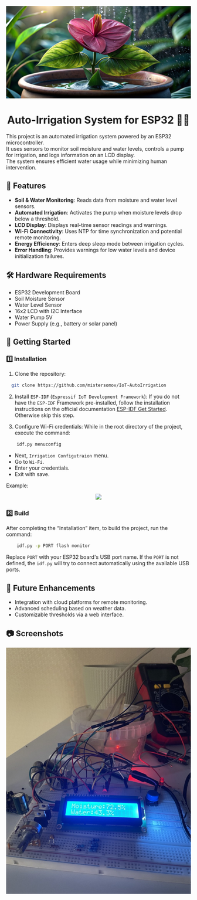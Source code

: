 <div align="center"><a name="readme-top"></a>
<img src="assets/logo.png"/>

# Auto-Irrigation System for ESP32 🌱💧

<div/>
<div align="left">

This project is an automated irrigation system powered by an ESP32 
microcontroller.<br/>
It uses sensors to monitor soil moisture and water levels, controls a pump for irrigation, and logs information on an LCD display.<br/>
The system ensures efficient water usage while minimizing human intervention.<br/>

## 🌟 Features
- **Soil & Water Monitoring**: Reads data from moisture and water level sensors.
- **Automated Irrigation**: Activates the pump when moisture levels drop below a threshold.
- **LCD Display**: Displays real-time sensor readings and warnings.
- **Wi-Fi Connectivity**: Uses NTP for time synchronization and potential remote monitoring.
- **Energy Efficiency**: Enters deep sleep mode between irrigation cycles.
- **Error Handling**: Provides warnings for low water levels and device initialization failures.

## 🛠️ Hardware Requirements
- ESP32 Development Board
- Soil Moisture Sensor
- Water Level Sensor
- 16x2 LCD with I2C Interface
- Water Pump 5V
- Power Supply (e.g., battery or solar panel)

## 🚀 Getting Started

### 1️⃣ Installation
1. Clone the repository:
```bash
  git clone https://github.com/mistersomov/IoT-AutoIrrigation
```
2. Install `ESP-IDF` (`Espressif IoT Development Framework`):
If you do not have the `ESP-IDF` Framework pre-installed, follow the installation instructions on the official documentation
    [ESP-IDF Get Started](https://docs.espressif.com/projects/esp-idf/en/v5.3.1/esp32/get-started/index.html#installation).
Otherwise skip this step.

3. Configure Wi-Fi credentials:
While in the root directory of the project, execute the command:
```bash
    idf.py menuconfig
```
- Next, `Irrigation Configutraion` menu.
- Go to `Wi-Fi`.
- Enter your credentials.
- Exit with save.

Example:
<div align="center">
<img src="assets/wi_fi_creds.gif" width="600"/>
</div>

### 2️⃣ Build
After completing the “Installation” item, to build the project, run the command:
```bash
    idf.py -p PORT flash monitor
```
Replace `PORT` with your ESP32 board's USB port name. If the `PORT` is not defined, the `idf.py` will try to connect automatically using the available USB ports.

## 📅 Future Enhancements
- Integration with cloud platforms for remote monitoring.
- Advanced scheduling based on weather data.
- Customizable thresholds via a web interface.

## 📷 Screenshots
<div align="center">
<img src="assets/auto_irrigation.jpg" width="600"/>
</div>
</div>
